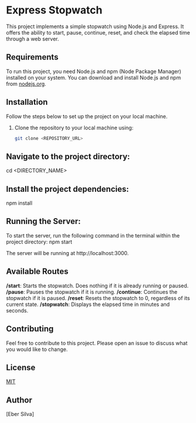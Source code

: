 # Express Stopwatch

This project implements a simple stopwatch using Node.js and Express. It offers the ability to start, pause, continue, reset, and check the elapsed time through a web server.

## Requirements

To run this project, you need Node.js and npm (Node Package Manager) installed on your system. You can download and install Node.js and npm from [nodejs.org](https://nodejs.org/).

## Installation

Follow the steps below to set up the project on your local machine.

1. Clone the repository to your local machine using:
   ```bash
   git clone <REPOSITORY_URL>
   ```

## Navigate to the project directory:

cd <DIRECTORY_NAME>

## Install the project dependencies:

npm install

## Running the Server:

To start the server, run the following command in the terminal within the project directory:
npm start

The server will be running at http://localhost:3000.

## Available Routes

**/start**: Starts the stopwatch. Does nothing if it is already running or paused.
**/pause**: Pauses the stopwatch if it is running.
**/continue**: Continues the stopwatch if it is paused.
**/reset**: Resets the stopwatch to 0, regardless of its current state.
**/stopwatch**: Displays the elapsed time in minutes and seconds.

## Contributing

Feel free to contribute to this project. Please open an issue to discuss what you would like to change.

## License

[MIT](https://choosealicense.com/licenses/mit/)

## Author

[Eber Silva]
